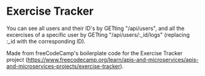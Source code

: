 # Exercise Tracker

You can see all users and their ID's by GETting "/api/users", and all the excercises of a specific user by GETting "/api/users/:_id/logs" (replacing :_id with the corresponding ID).

Made from freeCodeCamp's boilerplate code for the Exercise Tracker project (https://www.freecodecamp.org/learn/apis-and-microservices/apis-and-microservices-projects/exercise-tracker).
